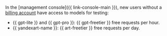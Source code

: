 In the [management console]({{ link-console-main }}), new users without a [billing account](../../../billing/concepts/billing-account.md) have access to models for testing:

* {{ gpt-lite }} and {{ gpt-pro }}: {{ gpt-freetier }} free requests per hour.
* {{ yandexart-name }}: {{ art-freetier }} free requests per day.
